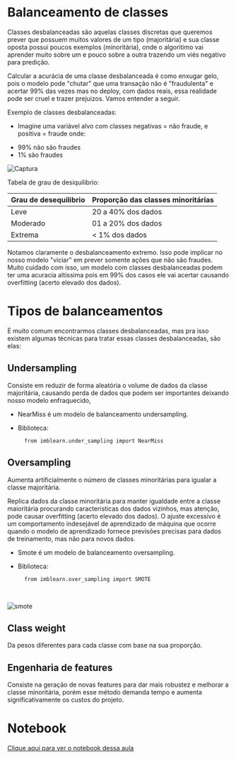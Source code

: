 # Balanceamento de classes
Classes desbalanceadas são aquelas classes discretas que queremos prever que possuem muitos valores de um tipo (majoritária) e sua classe oposta possui poucos exemplos (minoritária), onde o algoritimo vai aprender muito sobre um e pouco sobre a outra trazendo um viés negativo para predição.<br>

Calcular a acurácia de uma classe desbalanceada é como enxugar gelo, pois o modelo pode "chutar" que uma transação não é "fraudulenta" e acertar 99% das vezes mas no deploy, com dados reais, essa realidade pode ser cruel e trazer prejuizos. Vamos entender a seguir.

Exemplo de classes desbalanceadas: <br>
* Imagine uma variável alvo com classes negativas = não fraude, e positiva = fraude onde:<br>

- 99% não são fraudes
- 1% são fraudes

![Captura](https://user-images.githubusercontent.com/115194365/213556359-bde17c25-012f-4996-a9e8-8aab6075b54f.jpg)

Tabela de grau de desiquilibrio:

| Grau de desequilibrio | Proporção das classes minoritárias |
|-----------------------|------------------------------------|
| Leve                  | 20 a 40% dos dados                 |
| Moderado              | 01 a 20% dos dados                 |
| Extrema               | < 1%     dos dados                 |


Notamos claramente o desbalanceamento extremo. Isso pode implicar no nosso modelo "viciar" em prever somente ações que não são fraudes. Muito cuidado com isso, um modelo com classes desbalanceadas podem ter uma acuracia altissima pois em 99% dos casos ele vai acertar causando overfitting (acerto elevado dos dados).

# Tipos de balanceamentos
É muito comum encontrarmos classes desbalanceadas, mas pra isso existem algumas técnicas para tratar essas classes desbalanceadas, são elas:
    
## Undersampling
Consiste em reduzir de forma aleatória o volume de dados da classe majoritária, causando perda de dados que podem ser importantes deixando nosso modelo enfraquecido, 
        
* NearMiss é um modelo de balanceamento undersampling.
* Biblioteca:

        from imblearn.under_sampling import NearMiss

        
## Oversampling
Aumenta artificialmente o número de classes minoritárias para igualar a classe majoritária.

Replica dados da classe minoritária para manter igualdade entre a classe maioritária procurando caracteristicas dos dados vizinhos, mas atenção, pode causar overfitting (acerto elevado dos dados). O ajuste excessivo é um comportamento indesejável de aprendizado de máquina que ocorre quando o modelo de aprendizado fornece previsões precisas para dados de treinamento, mas não para novos dados.
        
* Smote é um modelo de balanceamento oversampling.
* Biblioteca:

        from imblearn.over_sampling import SMOTE
<br>

![smote](https://user-images.githubusercontent.com/115194365/213033541-39484a5f-6085-4d51-870a-fff62caa5e5e.jpg)

## Class weight
Da pesos diferentes para cada classe com base na sua proporção.

 
## Engenharia de features
Consiste na geração de novas features para dar mais robustez e melhorar a classe minoritária, porém esse método demanda tempo e aumenta significativamente os custos do projeto.

# Notebook
[Clique aqui para ver o notebook dessa aula](https://github.com/dev-daniel-amorim/DS-Balanceamento_de_classes/blob/main/Balanceamento%20de%20classes.ipynb)
